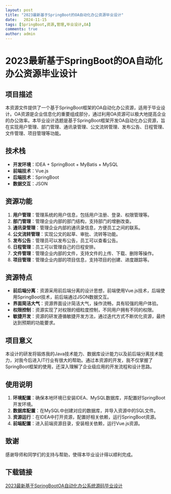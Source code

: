```yaml
---
layout: post
title: "2023最新基于SpringBoot的OA自动化办公资源毕业设计"
date:   2024-11-15
tags: [SpringBoot,资源,管理,毕业设计,OA]
comments: true
author: admin
---
```

# 2023最新基于SpringBoot的OA自动化办公资源毕业设计

## 项目描述

本资源文件提供了一个基于SpringBoot框架的OA自动化办公资源，适用于毕业设计。OA资源是企业信息化的重要组成部分，通过利用OA资源可以极大地提高企业的办公效率。本毕业设计选题是基于SpringBoot框架开发OA自动化办公资源，旨在实现用户管理、部门管理、通讯录管理、公文流转管理、发布公告、日程管理、文件管理、项目管理等功能。

## 技术栈

- **开发环境**：IDEA + SpringBoot + MyBatis + MySQL
- **前端技术**：Vue.js
- **后端技术**：SpringBoot
- **数据交互**：JSON

## 资源功能

1. **用户管理**：管理系统的用户信息，包括用户注册、登录、权限管理等。
2. **部门管理**：管理企业内部的部门结构，支持部门的增删改查。
3. **通讯录管理**：管理企业内部的通讯录信息，方便员工之间的联系。
4. **公文流转管理**：实现公文的起草、审批、流转等功能。
5. **发布公告**：管理员可以发布公告，员工可以查看公告。
6. **日程管理**：员工可以管理自己的日程安排。
7. **文件管理**：管理企业内部的文件，支持文件的上传、下载、删除等操作。
8. **项目管理**：管理企业内部的项目信息，支持项目的创建、进度跟踪等。

## 资源特点

- **前后端分离**：资源采用前后端分离的设计思想，前端使用Vue.js技术，后端使用SpringBoot技术，前后端通过JSON数据交互。
- **界面简洁大气**：资源界面设计简洁大气，操作流畅，具有较强的用户体验。
- **权限控制**：资源实现了对权限的细粒度控制，不同用户拥有不同的权限。
- **敏捷开发**：资源的研发遵循敏捷开发方法，通过迭代方式不断优化资源，最终达到预期的功能要求。

## 项目意义

本设计的研发将锻炼我的Java技术能力、数据库设计能力以及前后端分离技术能力，对我今后进入IT行业有很大的帮助。通过本资源的开发，我不仅掌握了SpringBoot框架的使用，还深入理解了企业级应用的开发流程和设计思路。

## 使用说明

1. **环境配置**：确保本地环境已安装IDEA、MySQL数据库，并配置好SpringBoot开发环境。
2. **数据库配置**：在MySQL中创建对应的数据库，并导入资源中的SQL文件。
3. **资源运行**：在IDEA中打开资源，配置好相关依赖，运行SpringBoot资源。
4. **前端配置**：进入前端资源目录，安装相关依赖，运行Vue.js资源。

## 致谢

感谢导师和同学们的支持与帮助，使得本毕业设计得以顺利完成。

## 下载链接

[2023最新基于SpringBootOA自动化办公系统源码毕业设计](https://pan.quark.cn/s/74154c3eaf02)